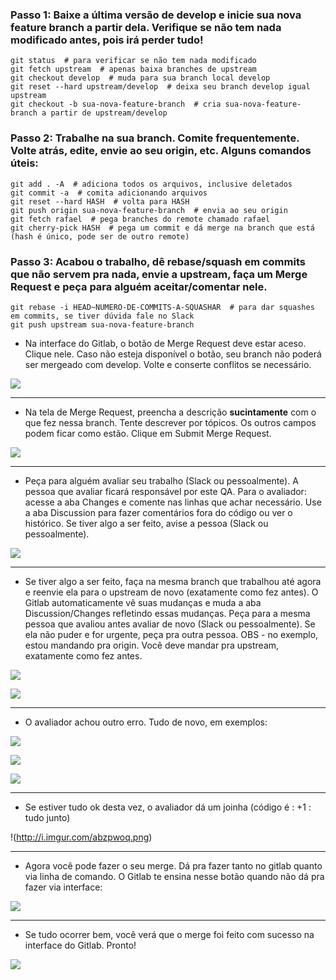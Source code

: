 ### Passo 1: Baixe a última versão de develop e inicie sua nova feature branch a partir dela. __Verifique se não tem nada modificado antes, pois irá perder tudo!__

```
git status  # para verificar se não tem nada modificado
git fetch upstream  # apenas baixa branches de upstream
git checkout develop  # muda para sua branch local develop
git reset --hard upstream/develop  # deixa seu branch develop igual upstream
git checkout -b sua-nova-feature-branch  # cria sua-nova-feature-branch a partir de upstream/develop
```

### Passo 2: Trabalhe na sua branch. Comite frequentemente. Volte atrás, edite, envie ao seu origin, etc. Alguns comandos úteis:

```
git add . -A  # adiciona todos os arquivos, inclusive deletados
git commit -a  # comita adicionando arquivos
git reset --hard HASH  # volta para HASH
git push origin sua-nova-feature-branch  # envia ao seu origin
git fetch rafael  # pega branches do remote chamado rafael
git cherry-pick HASH  # pega um commit e dá merge na branch que está (hash é único, pode ser de outro remote)
```

### Passo 3: Acabou o trabalho, dê rebase/squash em commits que não servem pra nada, envie a upstream, faça um Merge Request e peça para alguém aceitar/comentar nele.

```
git rebase -i HEAD~NUMERO-DE-COMMITS-A-SQUASHAR  # para dar squashes em commits, se tiver dúvida fale no Slack
git push upstream sua-nova-feature-branch
```

- Na interface do Gitlab, o botão de Merge Request deve estar aceso. Clique nele. Caso não esteja disponível o botão, seu branch não poderá ser mergeado com develop. Volte e conserte conflitos se necessário.

![](http://i.imgur.com/dwJlkNK.png)

---

- Na tela de Merge Request, preencha a descrição __sucintamente__ com o que fez nessa branch. Tente descrever por tópicos. Os outros campos podem ficar como estão. Clique em Submit Merge Request.

![](http://i.imgur.com/xLOYQbb.png)

---

- Peça para alguém avaliar seu trabalho (Slack ou pessoalmente). A pessoa que avaliar ficará responsável por este QA. Para o avaliador: acesse a aba Changes e comente nas linhas que achar necessário. Use a aba Discussion para fazer comentários fora do código ou ver o histórico. Se tiver algo a ser feito, avise a pessoa (Slack ou pessoalmente).

![](http://i.imgur.com/N83bN4z.png)

---

- Se tiver algo a ser feito, faça na mesma branch que trabalhou até agora e reenvie ela para o upstream de novo (exatamente como fez antes). O Gitlab automaticamente vê suas mudanças e muda a aba Discussion/Changes refletindo essas mudanças. Peça para a mesma pessoa que avaliou antes avaliar de novo (Slack ou pessoalmente). Se ela não puder e for urgente, peça pra outra pessoa. OBS - no exemplo, estou mandando pra origin. Você deve mandar pra upstream, exatamente como fez antes.

![](http://i.imgur.com/gaGa6gc.png)

![](http://i.imgur.com/vNRhOMJ.png)

---

- O avaliador achou outro erro. Tudo de novo, em exemplos:

![](http://i.imgur.com/7wTJxSz.png)

![](http://i.imgur.com/rKNZSvK.png)

![](http://i.imgur.com/tQdPhMN.png)

---

- Se estiver tudo ok desta vez, o avaliador dá um joinha (código é : +1 : tudo junto)

!(http://i.imgur.com/abzpwoq.png)

---

- Agora você pode fazer o seu merge. Dá pra fazer tanto no gitlab quanto via linha de comando. O Gitlab te ensina nesse botão quando não dá pra fazer via interface:

![](http://i.imgur.com/8QBjOB8.png)

---

- Se tudo ocorrer bem, você verá que o merge foi feito com sucesso na interface do Gitlab. Pronto!

![](http://i.imgur.com/ucNd0J1.png)

